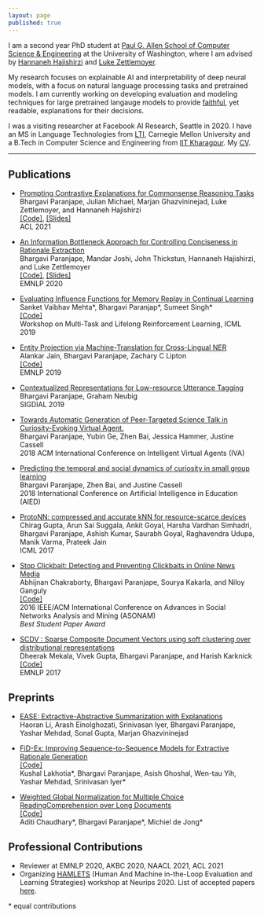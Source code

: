 ```yaml
---
layout: page
published: true
---
```


I am a second year PhD student at [Paul G. Allen School of Computer Science & Engineering](https://www.cs.washington.edu/) at the University of Washington, where I am advised by [Hannaneh Hajishirzi](https://homes.cs.washington.edu/~hannaneh/) and [Luke Zettlemoyer](https://www.cs.washington.edu/people/faculty/lsz).

My research focuses on explainable AI and interpretability of deep neural models, with a focus on natural language processing tasks and pretrained models. I am currently working on developing evaluation and modeling techniques for large pretrained langauge models to provide [faithful](https://arxiv.org/abs/2004.03685), yet readable, explanations for their decisions.

I was a visiting researcher at Facebook AI Research, Seattle in 2020. I have an MS in Language Technologies from [LTI](https://www.lti.cs.cmu.edu/), Carnegie Mellon University and a B.Tech in Computer Science and Engineering from [IIT Kharagpur](http://cse.iitkgp.ac.in/). My [CV](https://bhargaviparanjape.github.io/documents/Resume_2020.pdf).

---

## Publications

- [Prompting Contrastive Explanations for Commonsense Reasoning Tasks](https://bhargaviparanjape.github.io/documents/contrastive_explanations_ACL2021.pdf)<br />
Bhargavi Paranjape, Julian Michael, Marjan Ghazvininejad, Luke Zettlemoyer, and Hannaneh Hajishirzi <br />
[[Code]](https://github.com/bhargaviparanjape/explainable_qa), [[Slides]](https://bhargaviparanjape.github.io/documents/slides/ACL_2021_contrastive_explanations.pdf) <br />
ACL 2021

- [An Information Bottleneck Approach for Controlling Conciseness in Rationale Extraction](https://bhargaviparanjape.github.io/documents/Explainable_NLU_IB.pdf) <br />
Bhargavi Paranjape, Mandar Joshi, John Thickstun, Hannaneh Hajishirzi, and Luke Zettlemoyer <br />
[[Code]](https://github.com/bhargaviparanjape/RAG-X), [[Slides]](https://bhargaviparanjape.github.io/documents/slides/EMNLP2020_SPARSE_PRIORS.pdf) <br />
EMNLP 2020

- [Evaluating Influence Functions for Memory Replay in Continual Learning](https://drive.google.com/file/d/1RnWl5Nl2iK_uyVvS-l7xGpHmtAqgDkU5/view) <br />
Sanket Vaibhav Mehta\*, Bhargavi Paranjap\*, Sumeet Singh\* <br />
[[Code]](https://github.com/sanketvmehta/continual-learning-nlp) <br />
Workshop on Multi-Task and Lifelong Reinforcement Learning, ICML 2019

- [Entity Projection via Machine-Translation for Cross-Lingual NER](https://arxiv.org/pdf/1909.05356.pdf) <br />
Alankar Jain, Bhargavi Paranjape, Zachary C Lipton <br />
[[Code]](https://github.com/alankarj/cross_lingual_ner) <br />
EMNLP 2019

- [Contextualized Representations for Low-resource Utterance Tagging](https://www.aclweb.org/anthology/W19-5909/) <br />
Bhargavi Paranjape, Graham Neubig <br />
SIGDIAL 2019

- [Towards Automatic Generation of Peer-Targeted Science Talk in Curiosity-Evoking Virtual Agent.](https://zhenbai.io/wp-content/uploads/2018/10/IVA_2018_Camera_Ready.pdf) <br />
Bhargavi Paranjape, Yubin Ge, Zhen Bai, Jessica Hammer, Justine Cassell <br />
2018 ACM International Conference on Intelligent Virtual Agents (IVA)

- [Predicting the temporal and social dynamics of curiosity in small group learning](https://zhenbai.io/wp-content/uploads/2018/08/aied-2018-camera.pdf) <br />
Bhargavi Paranjape, Zhen Bai, and Justine Cassell <br />
2018 International Conference on Artificial Intelligence in Education (AIED)

- [ProtoNN: compressed and accurate kNN for resource-scarce devices](http://proceedings.mlr.press/v70/gupta17a/gupta17a.pdf) <br />
Chirag Gupta, Arun Sai Suggala, Ankit Goyal, Harsha Vardhan Simhadri, Bhargavi Paranjape, Ashish Kumar, Saurabh Goyal, Raghavendra Udupa, Manik Varma, Prateek Jain <br />
ICML 2017

- [Stop Clickbait: Detecting and Preventing Clickbaits in Online News Media](https://bhargaviparanjape.github.io/documents/ASONAM2016.pdf) <br />
Abhijnan Chakraborty, Bhargavi Paranjape, Sourya Kakarla, and Niloy Ganguly <br />
[[Code]](https://github.com/bhargaviparanjape/clickbait) <br />
2016 IEEE/ACM International Conference on Advances in Social Networks Analysis and Mining (ASONAM) <br />
*Best Student Paper Award*

- [SCDV : Sparse Composite Document Vectors using soft clustering over distributional representations](https://arxiv.org/pdf/1612.06778.pdf) <br />
Dheerak Mekala, Vivek Gupta, Bhargavi Paranjape, and Harish Karknick <br />
[[Code]](https://github.com/dheeraj7596/SCDV) <br />
EMNLP 2017


## Preprints

- [EASE: Extractive-Abstractive Summarization with Explanations](https://arxiv.org/abs/2105.06982) <br />
Haoran Li, Arash Einolghozati, Srinivasan Iyer, Bhargavi Paranjape, Yashar Mehdad, Sonal Gupta, Marjan Ghazvininejad

- [FiD-Ex: Improving Sequence-to-Sequence Models for Extractive Rationale Generation](https://arxiv.org/abs/2012.15482) <br />
[[Code]](https://github.com/facebookresearch/FiD) <br />
Kushal Lakhotia*, Bhargavi Paranjape, Asish Ghoshal, Wen-tau Yih, Yashar Mehdad, Srinivasan Iyer*

- [Weighted Global Normalization for Multiple Choice ReadingComprehension over Long Documents](https://arxiv.org/pdf/1812.02253.pdf) <br />
[[Code]](https://github.com/Aditi138/project747) <br />
Aditi Chaudhary\*, Bhargavi Paranjape\*, Michiel de Jong\* <br />

## Professional Contributions

- Reviewer at EMNLP 2020, AKBC 2020, NAACL 2021, ACL 2021
- Organizing [HAMLETS](https://hamlets-workshop.github.io/) (Human And Machine in-the-Loop Evaluation and Learning Strategies) workshop at Neurips 2020. List of accepted papers [here](https://hamlets-workshop.github.io/schedule/).


\* equal contributions
